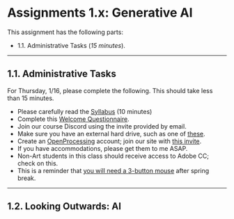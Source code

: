 # Assignments 1.x: Generative AI

This assignment has the following parts: 

* 1.1. Administrative Tasks (*15 minutes*). 

---

## 1.1. Administrative Tasks

For Thursday, 1/16, please complete the following. This should take less than 15 minutes. 

* Please carefully read the [Syllabus](https://github.com/golanlevin/60-120/blob/main/2025/syllabus/readme.md) (10 minutes)
* Complete this [Welcome Questionnaire](https://forms.gle/5HW4Eeg3aQsN9nJN9).
* Join our course Discord using the invite provided by email. 
* Make sure you have an external hard drive, such as one of [these](https://www.amazon.com/gp/product/B08GTYFC37/?th=1).
* Create an [OpenProcessing](https://openprocessing.org) account; join our site with [this invite](https://openprocessing.org/join/F883B9).
* If you have accommodations, please get them to me ASAP.
* Non-Art students in this class should receive access to Adobe CC; check on this.
* This is a reminder that [you will need a 3-button mouse](https://github.com/golanlevin/60-120/blob/main/2025/syllabus/readme.md#required-course-materials) after spring break.

---

## 1.2. Looking Outwards: AI 


